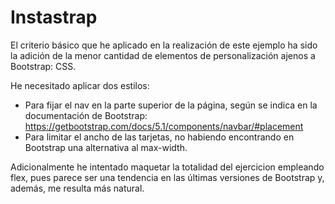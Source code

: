 # Instastrap

El criterio básico que he aplicado en la realización de este ejemplo ha sido la adición de la menor cantidad de elementos de personalización ajenos a Bootstrap: CSS.

He necesitado aplicar dos estilos:
* Para fijar el nav en la parte superior de la página, según se indica en la documentación de Bootstrap: https://getbootstrap.com/docs/5.1/components/navbar/#placement
* Para limitar el ancho de las tarjetas, no habiendo encontrando en Bootstrap una alternativa al max-width.

Adicionalmente he intentado maquetar la totalidad del ejercicion empleando flex, pues parece ser una tendencia en las últimas versiones de Bootstrap y, además, me resulta más natural.
